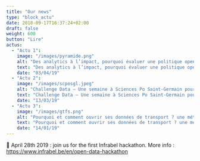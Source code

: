 ```yaml
---
title: "Our news"
type: "block_actu"
date: 2018-09-17T16:37:24+02:00
draft: false
weight: 600
button: "Lire"
actus:
  - "Actu 1":
    image: "/images/pyramide.png"
    alt: "Des analytics à l’impact, pourquoi évaluer une politique open data ?"
    text: "Des analytics à l’impact, pourquoi évaluer une politique open data ?"
    date: "03/04/19"
  - "Actu 2":
    image: "/images/scposgl.jpeg"
    alt: "Challenge Data — Une semaine à Sciences Po Saint-Germain pour concevoir des usages autour de données ouvertes !"
    text: "Challenge Data — Une semaine à Sciences Po Saint-Germain pour concevoir des usages autour de données ouvertes !"
    date: "13/03/19"
  - "Actu 3":
    image: "/images/gtfs.png"
    alt: "Pourquoi et comment ouvrir ses données de transport ? une méthode simple en 3 étapes"
    text: "Pourquoi et comment ouvrir ses données de transport ? une méthode simple en 3 étapes"
    date: "14/01/19"
---
```


📆 April 28th 2019 : join us for the first Infrabel hackathon. More info : https://www.infrabel.be/en/open-data-hackathon
